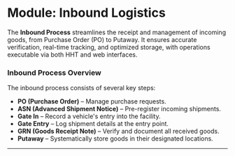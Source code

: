 # Module: Inbound Logistics

The **Inbound Process** streamlines the receipt and management of incoming goods, from Purchase Order (PO) to Putaway. It ensures accurate verification, real-time tracking, and optimized storage, with operations executable via both HHT and web interfaces. 

### Inbound Process Overview

The inbound process consists of several key steps:
* **PO (Purchase Order)** – Manage purchase requests. 
* **ASN (Advanced Shipment Notice)** – Pre-register incoming shipments. 
* **Gate In** – Record a vehicle's entry into the facility. 
* **Gate Entry** – Log shipment details at the entry point. 
* **GRN (Goods Receipt Note)** – Verify and document all received goods. 
* **Putaway** – Systematically store goods in their designated locations. 

---
